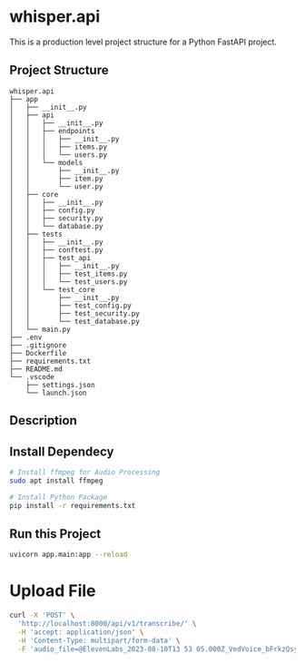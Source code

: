 # whisper.api

This is a production level project structure for a Python FastAPI project.

## Project Structure

```
whisper.api
├── app
│   ├── __init__.py
│   ├── api
│   │   ├── __init__.py
│   │   ├── endpoints
│   │   │   ├── __init__.py
│   │   │   ├── items.py
│   │   │   └── users.py
│   │   └── models
│   │       ├── __init__.py
│   │       ├── item.py
│   │       └── user.py
│   ├── core
│   │   ├── __init__.py
│   │   ├── config.py
│   │   ├── security.py
│   │   └── database.py
│   ├── tests
│   │   ├── __init__.py
│   │   ├── conftest.py
│   │   ├── test_api
│   │   │   ├── __init__.py
│   │   │   ├── test_items.py
│   │   │   └── test_users.py
│   │   └── test_core
│   │       ├── __init__.py
│   │       ├── test_config.py
│   │       ├── test_security.py
│   │       └── test_database.py
│   └── main.py
├── .env
├── .gitignore
├── Dockerfile
├── requirements.txt
├── README.md
└── .vscode
    ├── settings.json
    └── launch.json
```

## Description


## Install Dependecy
```bash
# Install ffmpeg for Audio Processing
sudo apt install ffmpeg

# Install Python Package
pip install -r requirements.txt

```

## Run this Project

```bash
uvicorn app.main:app --reload
```

# Upload File
```bash
curl -X 'POST' \
  'http://localhost:8000/api/v1/transcribe/' \
  -H 'accept: application/json' \
  -H 'Content-Type: multipart/form-data' \
  -F 'audio_file=@ElevenLabs_2023-08-10T13 53 05.000Z_VedVoice_bFrkzQsyKvReo52Q6712.mp3;type=audio/mpeg'
```